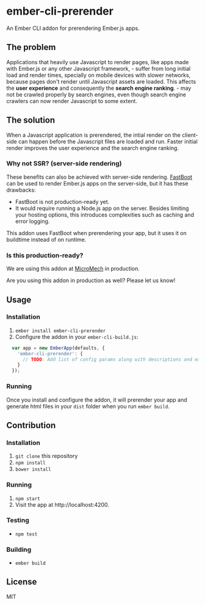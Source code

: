 # ember-cli-prerender

An Ember CLI addon for prerendering Ember.js apps. 

## The problem

Applications that heavily use Javascript to render pages, like apps made with Ember.js or any other Javascript framework,
    - suffer from long initial load and render times, specially on mobile devices with slower networks, because pages don't render until Javascript assets are loaded. This affects the **user experience** and consequently the **search engine ranking**.
    - may not be crawled properly by search engines, even though search engine crawlers can now render Javascript to some extent.

## The solution

When a Javascript application is prerendered, the intial render on the client-side can happen before the Javascript files are loaded and run. Faster initial render improves the user experience and the search engine ranking.

### Why not SSR? (server-side rendering)

These benefits can also be achieved with server-side rendering. [FastBoot](https://ember-fastboot.com/) can be used to render Ember.js apps on the server-side, but it has these drawbacks:

- FastBoot is not production-ready yet.
- It would require running a Node.js app on the server. Besides limiting your hosting options, this introduces complexities such as caching and error logging.

This addon uses FastBoot when prerendering your app, but it uses it on buildtime instead of on runtime.

### Is this production-ready?

We are using this addon at [MicroMech](https://micromech.net) in production.

Are you using this addon in production as well? Please let us know!

## Usage

### Installation

1. `ember install ember-cli-prerender`
1. Configure the addon in your `ember-cli-build.js`:
```js
  var app = new EmberApp(defaults, {
    'ember-cli-prerender': {
      // TODO: Add list of config params along with descriptions and examples
    }
  });
```

### Running

Once you install and configure the addon, it will prerender your app and generate html files in your `dist` folder when you run `ember build`.

## Contribution

### Installation

1. `git clone` this repository
1. `npm install`
1. `bower install`

### Running

1. `npm start`
1. Visit the app at http://localhost:4200.

### Testing

* `npm test`

### Building

* `ember build`

## License

MIT
